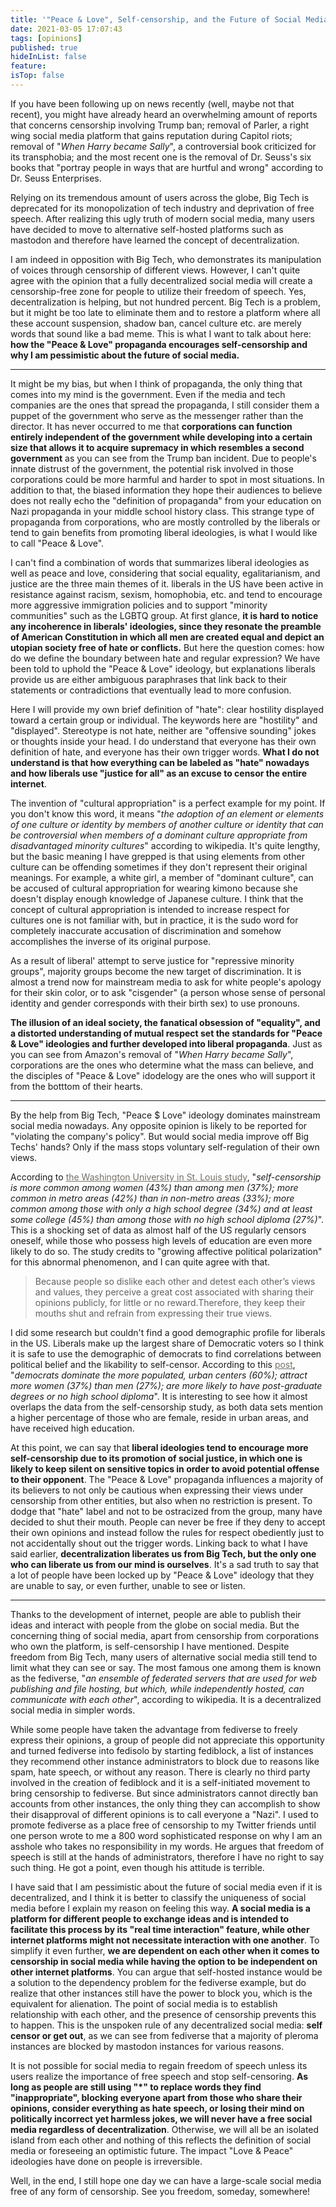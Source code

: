 ```yaml
---
title: '"Peace & Love", Self-censorship, and the Future of Social Media'
date: 2021-03-05 17:07:43
tags: [opinions]
published: true
hideInList: false
feature: 
isTop: false
---
```

If you have been following up on news recently (well, maybe not that recent), you might have already heard an overwhelming amount of reports that concerns censorship involving Trump ban; removal of Parler, a right wing social media platform that gains reputation during Capitol riots; removal of "*When Harry became Sally*", a controversial book criticized for its transphobia; and the most recent one is the removal of Dr. Seuss's six books that "portray people in ways that are hurtful and wrong" according to Dr. Seuss Enterprises.

Relying on its tremendous amount of users across the globe, Big Tech is deprecated for its monopolization of tech industry and deprivation of free speech. After realizing this ugly truth of modern social media, many users have decided to move to alternative self-hosted platforms such as mastodon and therefore have learned the concept of decentralization.

I am indeed in opposition with Big Tech, who demonstrates its manipulation of voices through censorship of different views. However, I can't quite agree with the opinion that a fully decentralized social media will create a censorship-free zone for people to utilize their freedom of speech. Yes, decentralization is helping, but not hundred percent. Big Tech is a problem, but it might be too late to eliminate them and to restore a platform where all these account suspension, shadow ban, cancel culture etc. are merely words that sound like a bad meme. This is what I want to talk about here: **how the "Peace & Love" propaganda encourages self-censorship and why I am pessimistic about the future of social media.**

----

It might be my bias, but when I think of propaganda, the only thing that comes into my mind is the government. Even if the media and tech companies are the ones that spread the propaganda, I still consider them a puppet of the government who serve as the messenger rather than the director. It has never occurred to me that **corporations can function entirely independent of the government while developing into a certain size that allows it to acquire supremacy in which resembles a second government** as you can see from the Trump ban incident. Due to people's innate distrust of the government, the potential risk involved in those corporations could be more harmful and harder to spot in most situations. In addition to that, the biased information they hope their audiences to believe does not really echo the "definition of propaganda" from your education on Nazi propaganda in your middle school history class. This strange type of propaganda from corporations, who are mostly controlled by the liberals or tend to gain benefits from promoting liberal ideologies, is what I would like to call "Peace & Love".

I can't find a combination of words that summarizes liberal ideologies as well as peace and love, considering that social equality, egalitarianism, and justice are the three main themes of it. liberals in the US have been active in resistance against racism, sexism, homophobia, etc. and tend to encourage more aggressive immigration policies and to support "minority communities" such as the LGBTQ group. At first glance, **it is hard to notice any incoherence in liberals' ideologies, since they resonate the preamble of American Constitution in which all men are created equal and depict an utopian society free of hate or conflicts.** But here the question comes: how do we define the boundary between hate and regular expression? We have been told to uphold the "Peace & Love" ideology, but explanations liberals provide us are either ambiguous paraphrases that link back to their statements or contradictions that eventually lead to more confusion.

Here I will provide my own brief definition of "hate": clear hostility displayed toward a certain group or individual. The keywords here are "hostility" and "displayed". Stereotype is not hate, neither are "offensive sounding" jokes or thoughts inside your head. I do understand that everyone has their own definition of hate, and everyone has their own trigger words. **What I do not understand is that how everything can be labeled as "hate" nowadays and how liberals use "justice for all" as an excuse to censor the entire internet**.

The invention of "cultural appropriation" is a perfect example for my point. If you don't know this word, it means "*the adoption of an element or elements of one culture or identity by members of another culture or identity that can be controversial when members of a dominant culture appropriate from disadvantaged minority cultures*" according to wikipedia. It's quite lengthy, but the basic meaning I have grepped is that using elements from other culture can be offending sometimes if they don't represent their original meanings. For example, a white girl, a member of "dominant culture", can be accused of cultural appropriation for wearing kimono because she doesn't display enough knowledge of Japanese culture. I think that the concept of cultural appropriation is intended to increase respect for cultures one is not familiar with, but in practice, it is the sudo word for completely inaccurate accusation of discrimination and somehow accomplishes the inverse of its original purpose.

As a result of liberal' attempt to serve justice for "repressive minority groups", majority groups become the new target of discrimination. It is almost a trend now for mainstream media to ask for white people's apology for their skin color, or to ask "cisgender" (a person whose sense of personal identity and gender corresponds with their birth sex) to use pronouns.

**The illusion of an ideal society, the fanatical obsession of "equality", and a distorted understanding of mutual respect set the standards for "Peace & Love" ideologies and further developed into liberal propaganda**. Just as you can see from Amazon's removal of "*When Harry became Sally*", corporations are the ones who determine what the mass can believe, and the disciples of "Peace & Love" idodelogy are the ones who will support it from the botttom of their hearts.

----

By the help from Big Tech, "Peace $ Love" ideology dominates mainstream social media nowadays. Any opposite opinion is likely to be reported for "violating the company's policy". But would social media improve off Big Techs' hands? Only if the mass stops voluntary self-regulation of their own views.

According to <a href='https://poseidon01.ssrn.com/delivery.php?ID=301002120071064114068121064110111105032027023067011038006026013072078073068029111101021018111115103010043005029093105124099092098074087007053118099114012100001077091026021066068127020095069086069004011105003030026000090029010104094095006006093112069089&EXT=pdf&INDEX=TRUE' style='color: #756e66'>the Washington University in St. Louis study</a>, "*self-censorship is more common among women (43%) than among men (37%); more common in metro areas (42%) than in non-metro areas (33%); more common among those with only a high school degree (34%) and at least some college (45%) than among those with no high school diploma (27%)*". This is a shocking set of data as almost half of the US regularly censors oneself, while those who possess high levels of education are even more likely to do so. The study credits to "growing affective political polarization" for this abnormal phenomenon, and I can quite agree with that.

>Because people so dislike each other and detest each other’s views and values, they perceive a great cost associated with sharing their opinions publicly, for little or no reward.Therefore, they keep their mouths shut and refrain from expressing their true views.

I did some research but couldn't find a good demographic profile for liberals in the US. Liberals make up the largest share of Democratic voters so I think it is safe to use the demographic of democrats to find correlations between political belief and the likability to self-censor. According to this <a href='https://www.debt.org/faqs/americans-in-debt/economic-demographics-democrats/' style='color: #756e66'>post</a>, "*democrats dominate the more populated, urban centers (60%); attract more women (37%) than men (27%); are more likely to have post-graduate degrees or no high school diploma*". It is interesting to see how it almost overlaps the data from the self-censorship study, as both data sets mention a higher percentage of those who are female, reside in urban areas, and have received high education.

At this point, we can say that **liberal ideologies tend to encourage more self-censorship due to its promotion of social justice, in which one is likely to keep silent on sensitive topics in order to avoid potential offense to their opponent**. The "Peace & Love" propaganda influences a majority of its believers to not only be cautious when expressing their views under censorship from other entities, but also when no restriction is present. To dodge that "hate" label and not to be ostracized from the group, many have decided to shut their mouth. People can never be free if they deny to accept their own opinions and instead follow the rules for respect obediently just to not accidentally shout out the trigger words. Linking back to what I have said earlier, **decentralization liberates us from Big Tech, but the only one who can liberate us from our mind is ourselves**. It's a sad truth to say that a lot of people have been locked up by "Peace & Love" ideology that they are unable to say, or even further, unable to see or listen.

----

Thanks to the development of internet, people are able to publish their ideas and interact with people from the globe on social media. But the concerning thing of social media, apart from censorship from corporations who own the platform, is self-censorship I have mentioned. Despite freedom from Big Tech, many users of alternative social media still tend to limit what they can see or say. The most famous one among them is known as the fediverse, "*an ensemble of federated servers that are used for web publishing and file hosting, but which, while independently hosted, can communicate with each other*", according to wikipedia. It is a decentralized social media in simpler words.

While some people have taken the advantage from fediverse to freely express their opinions, a group of people did not appreciate this opportunity and turned fediverse into fedisolo by starting fediblock, a list of instances they recommend other instance administrators to block due to reasons like spam, hate speech, or without any reason. There is clearly no third party involved in the creation of fediblock and it is a self-initiated movement to bring censorship to fediverse. But since administrators cannot directly ban accounts from other instances, the only thing they can accomplish to show their disapproval of different opinions is to call everyone a "Nazi". I used to promote fediverse as a place free of censorship to my Twitter friends until one person wrote to me a 800 word sophisticated response on why I am an asshole who takes no responsibility in my words. He argues that freedom of speech is still at the hands of administrators, therefore I have no right to say such thing. He got a point, even though his attitude is terrible.

I have said that I am pessimistic about the future of social media even if it is decentralized, and I think it is better to classify the uniqueness of social media before I explain my reason on feeling this way. **A social media is a platform for different people to exchange ideas and is intended to facilitate this process by its "real time interaction" feature, while other internet platforms might not necessitate interaction with one another**. To simplify it even further, **we are dependent on each other when it comes to censorship in social media while having the option to be independent on other internet platforms**. You can argue that self-hosted instance would be a solution to the dependency problem for the fediverse example, but do realize that other instances still have the power to block you, which is the equivalent for alienation. The point of social media is to establish relationship with each other, and the presence of censorship prevents this to happen. This is the unspoken rule of any decentralized social media: **self censor or get out**, as we can see from fediverse that a majority of pleroma instances are blocked by mastodon instances for various reasons.

It is not possible for social media to regain freedom of speech unless its users realize the importance of free speech and stop self-censoring. **As long as people are still using "*" to replace words they find "inappropriate", blocking everyone apart from those who share their opinions, consider everything as hate speech, or losing their mind on politically incorrect yet harmless jokes, we will never have a free social media regardless of decentralization**. Otherwise, we will all be an isolated island from each other and nothing of this reflects the definition of social media or foreseeing an optimistic future. The impact "Love & Peace" ideologies have done on people is irreversible.

Well, in the end, I still hope one day we can have a large-scale social media free of any form of censorship. See you freedom, someday, somewhere!
